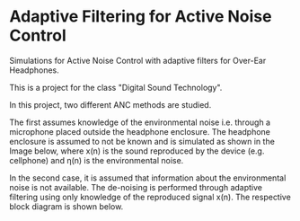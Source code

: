 # Adaptive Filtering for Active Noise Control
Simulations for Active Noise Control with adaptive filters for Over-Ear Headphones.

This is a project for the class "Digital Sound Technology".

In this project, two different ANC methods are studied.

The first assumes knowledge of the environmental noise i.e. through a microphone placed outside the headphone enclosure. The headphone enclosure is assumed to not be known and is simulated as shown in the Image below, where x(n) is the sound reproduced by the device (e.g. cellphone) and η(n) is the environmental noise.

In the second case, it is assumed that information about the environmental noise is not available. The de-noising is performed through adaptive filtering using only knowledge of the reproduced signal x(n). The respective block diagram is shown below.


